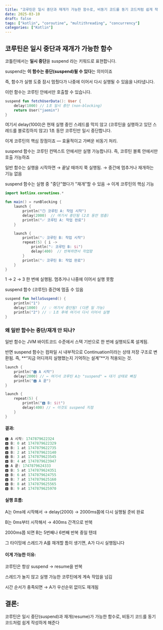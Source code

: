 ```yaml
---
title: "코루틴은 일시 중단과 재개가 가능한 함수로, 비동기 코드를 동기 코드처럼 쉽게 작성하게 해준다"
date: 2025-03-10
draft: false
tags: ["kotlin", "coroutine", "multithreading", "concurrency"]
categories: ["Kotlin"]
---
```


## 코루틴은 일시 중단과 재개가 가능한 함수

코틀린에서는 **일시 중단**을 suspend 라는 키워드로 표현합니다.

suspend는 **이 함수는 중단(suspend)될 수 있다**는 의미이죠

즉, 함수가 실행 도중 잠시 멈췄다가 나중에 이어서 다시 실행될 수 있음을 나타냅니다.

이런 함수는 코루틴 안에서만 호출할 수 있습니다.

```kotlin
suspend fun fetchUserData(): User {
    delay(1000) // 1초 일시 중단 (non-blocking)
    return User("jaemin")
}
```

여기서 delay(1000)은 현재 실행 중인 스레드를 막지 않고 (코루틴을 실행하고 있던 스레드를 블로킹하지 않고) 
1초 동안 코루틴만 일시 중단합니다. 

이게 코루틴의 핵심 장점이죠 — 효율적이고 가벼운 비동기 처리.

suspend 함수는 코루틴 컨텍스트 안에서만 실행 가능합니다.
즉, 코루틴 블록 안에서만 호출 가능하죠

일반 함수는 실행을 시작하면 → 끝날 때까지 쭉 실행됨.
→ 중간에 멈추거나 재개하는 기능 없음

suspend 함수는 실행 중 "중단"했다가 "재개"할 수 있음
→ 이게 코루틴의 핵심 기능

```kotlin
import kotlinx.coroutines.*

fun main() = runBlocking {
    launch {
        println("🕒 코루틴 A: 작업 시작")
        delay(2000)  // 여기서 중단됨 (2초 동안 멈춤)
        println("✅ 코루틴 A: 작업 완료")
    }

    launch {
        println("💡 코루틴 B: 작업 시작")
        repeat(5) { i ->
            println("💡 코루틴 B: $i")
            delay(400)  // 반복하면서 작업함
        }
        println("💡 코루틴 B: 작업 완료")
    }
}

```

1 → 2 → 3 한 번에 실행됨. 멈추거나 나중에 이어서 실행 못함

suspend 함수 (코루틴)
중간에 멈출 수 있음

```kotlin
suspend fun helloSuspend() {
    println("1")
    delay(1000)  // 💡 여기서 중단됨! (다른 일 가능)
    println("2") // 💡 1초 후에 여기서 다시 이어서 실행
}
```

### 왜 일반 함수는 중단/재개 안 되나?
일반 함수는 JVM 바이트코드 수준에서 스택 기반으로 한 번에 실행되도록 설계됨.

반면 suspend 함수는 컴파일 시 내부적으로 Continuation이라는 상태 저장 구조로 변환됨.
즉, **“지금 어디까지 실행했는지 기억하는 설계”**가 적용되는 것.

```kotlin
launch {
    println("🅰️ A 시작")
    delay(2000) // ← 여기서 코루틴 A는 "suspend" = 대기 상태로 빠짐
    println("🅰️ A 끝")
}

launch {
    repeat(5) {
        println("🅱️ B: $it")
        delay(400) // ← 이것도 suspend 지점
    }
}
```

#### 결과:
```kotlin
🅰️ A 시작: 1747879622324
🅱️ B: 0 at 1747879622329
🅱️ B: 1 at 1747879622735
🅱️ B: 2 at 1747879623140
🅱️ B: 3 at 1747879623545
🅱️ B: 4 at 1747879623947
🅰️ A 끝: 1747879624333
🅱️ B: 5 at 1747879624351
🅱️ B: 6 at 1747879624755
🅱️ B: 7 at 1747879625160
🅱️ B: 8 at 1747879625565
🅱️ B: 9 at 1747879625970
```

#### 실행 흐름:
A는 0ms에 시작해서 → delay(2000) → 2000ms쯤에 다시 실행될 준비 완료

B는 0ms부터 시작해서 → 400ms 간격으로 반복

2000ms쯤 되면 B는 5번째나 6번째 반복 중일 텐데

그 타이밍에 스레드가 A를 재개할 틈이 생기면, A가 다시 실행됩니다

####  이게 가능한 이유:
코루틴은 항상 suspend → resume을 반복

스레드가 놀지 않고 실행 가능한 코루틴에게 계속 작업을 넘김

시간 순서가 충족되면 → A가 우선순위 없이도 재개됨

## 결론:
코루틴은 일시 중단(suspend)과 재개(resume)가 가능한 함수로, 비동기 코드를 동기 코드처럼 쉽게 작성하게 해준다